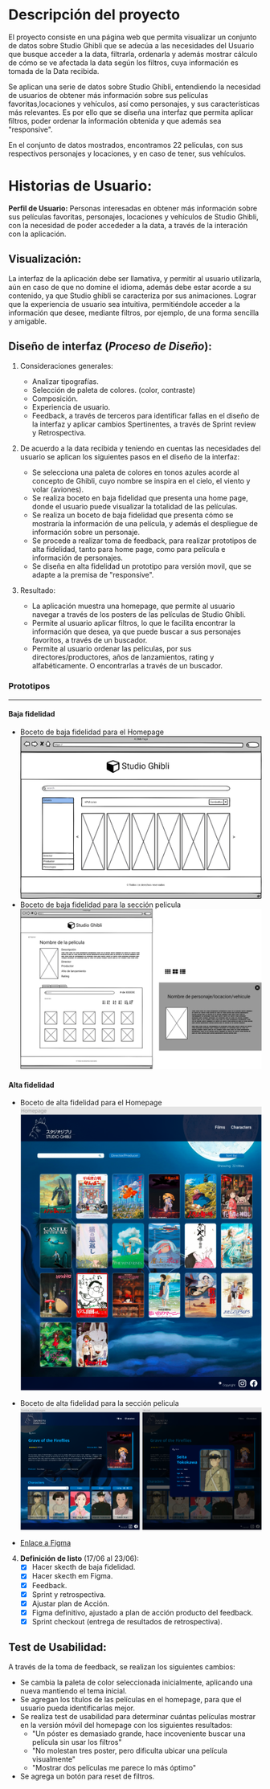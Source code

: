 # Descripción del proyecto
El proyecto consiste en una página web que permita visualizar un conjunto de datos sobre Studio Ghibli que se adecúa a las necesidades del Usuario que busque acceder a la data, filtrarla, ordenarla y además mostrar cálculo de cómo se ve afectada la data según los filtros, cuya información es tomada de la Data recibida.

Se aplican una serie de datos sobre Studio Ghibli, entendiendo la necesidad de usuarios de obtener más información sobre sus películas favoritas,locaciones y vehículos, así como personajes, y sus características más relevantes. Es por ello que se diseña una interfaz que permita aplicar filtros, poder ordenar la información obtenida y que además sea "responsive".

En el conjunto de datos mostrados, encontramos 22 películas, con sus respectivos personajes y locaciones, y en caso de tener, sus vehículos.

# Historias de Usuario:

**Perfil de Usuario:**
Personas interesadas en obtener más información sobre sus películas favoritas, personajes, locaciones y vehículos de Studio Ghibli, con la necesidad de poder accededer a la data, a través de la interación con la aplicación.

## Visualización:
La interfaz de la aplicación debe ser llamativa, y permitir al usuario utilizarla, aún en caso de que no domine el idioma, además debe estar acorde a su contenido, ya que Studio ghibli se caracteriza por sus animaciones.
Lograr que la experiencia de usuario sea intuitiva, permitiéndole acceder a la información que desee, mediante filtros, por ejemplo, de una forma sencilla y amigable.

## Diseño de interfaz (*Proceso de Diseño*):

1. Consideraciones generales:
   * Analizar tipografías.
   * Selección de paleta de colores. (color, contraste)
   * Composición.
   * Experiencia de usuario.
   * Feedback, a través de terceros para identificar fallas en el diseño de la interfaz y aplicar cambios Spertinentes, a través de Sprint review y Retrospectiva.

2. De acuerdo a la data recibida y teniendo en cuentas las necesidades del usuario se aplican los siguientes pasos en el diseño de la interfaz:
	- Se selecciona una paleta de colores en tonos azules acorde al concepto de Ghibli, cuyo nombre se inspira en el cielo, el viento y volar (aviones).
	- Se realiza boceto en baja fidelidad que presenta una home page, donde el usuario puede visualizar la totalidad de las películas.
	- Se realiza un boceto de baja fidelidad que presenta cómo se mostraría la información de una película, y además el despliegue de información sobre un personaje.
	- Se procede a realizar toma de feedback, para realizar prototipos de alta fidelidad, tanto para home page, como para película e información de personajes.
	- Se diseña en alta fidelidad un prototipo para versión movil, que se adapte a la premisa de "responsive".

3. Resultado:
   - La aplicación muestra una homepage, que permite al usuario navegar a través de los posters de las películas de Studio Ghibli.
   - Permite al usuario aplicar filtros, lo que le facilita encontrar la información que desea, ya que puede buscar a sus personajes favoritos, a través de un buscador.
   - Permite al usuario ordenar las películas, por sus directores/productores, años de lanzamientos, rating y alfabéticamente. O encontrarlas a través de un buscador.

### Prototipos
*****
   #### Baja fidelidad

   * Boceto de baja fidelidad para el Homepage
   ![Protipo baja fidelidad](../../assets/boceto_BF1.png)
   * Boceto de baja fidelidad para la sección pelicula
   ![Protipo baja fidelidad](../../assets/boceto_BF2.png)

   #### Alta fidelidad

   * Boceto de alta fidelidad para el Homepage
   ![Protipo alta fidelidad](../../assets/boceto_AF1.png)
   * Boceto de alta fidelidad para la sección pelicula
   ![Protipo alta fidelidad](../../assets/boceto_AF2.png)

   * [Enlace a Figma](https://www.figma.com/file/wnPznJtjqGAKLOSSewKmeg/Data-Lovers-Copy?node-id=0%3A1)

4. **Definición de listo** (17/06 al 23/06):
   * [X] Hacer skecth de baja fidelidad.
   * [X] Hacer skecth em Figma.
   * [X] Feedback.
   * [X] Sprint y retrospectiva.
   * [X] Ajustar plan de Acción.
   * [X] Figma definitivo, ajustado a plan de acción producto del feedback.
   * [X] Sprint checkout (entrega de resultados de retrospectiva).

## Test de Usabilidad:
A través de la toma de feedback, se realizan los siguientes cambios:
- Se cambia la paleta de color seleccionada inicialmente, aplicando una nueva mantiendo el tema inicial.
- Se agregan los títulos de las películas en el homepage, para que el usuario pueda identificarlas mejor.
- Se realiza test de usabilidad para determinar cuántas películas mostrar en la versión móvil del homepage con los siguientes resultados:
	* "Un póster es demasiado grande, hace incoveniente buscar una película sin usar los filtros"
	* "No molestan tres poster, pero dificulta ubicar una película visualmente"
	* "Mostrar dos películas me parece lo más óptimo"
- Se agrega un botón para reset de filtros.